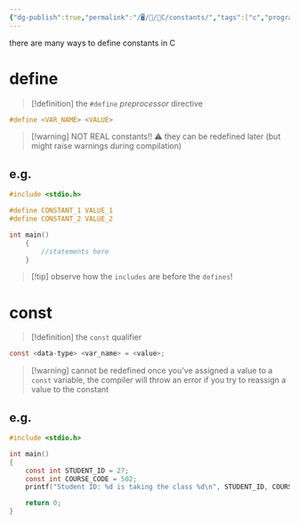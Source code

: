 ```yaml
---
{"dg-publish":true,"permalink":"/🖥/📜/🍊C/constants/","tags":["c","programming"]}
---
```



there are many ways to define constants in C

# define
>[!definition] the `#define` *preprocessor* directive

```c
#define <VAR_NAME> <VALUE>
```

>[!warning] NOT REAL constants!!
>⚠ they can be redefined later (but might raise warnings during compilation)
## e.g.
```c
#include <stdio.h>

#define CONSTANT_1 VALUE_1
#define CONSTANT_2 VALUE_2

int main()
    {
        //statements here
    }
```

>[!tip] observe how the `includes` are before the `defines`!
# const
>[!definition] the `const` qualifier

```c
const <data-type> <var_name> = <value>; 
```

>[!warning] cannot be redefined
>once you've assigned a value to a `const` variable, the compiler will throw an error if you try to reassign a value to the constant
## e.g.
```c
#include <stdio.h>

int main()
{
    const int STUDENT_ID = 27;
    const int COURSE_CODE = 502;
    printf("Student ID: %d is taking the class %d\n", STUDENT_ID, COURSE_CODE);

    return 0;
}
```



